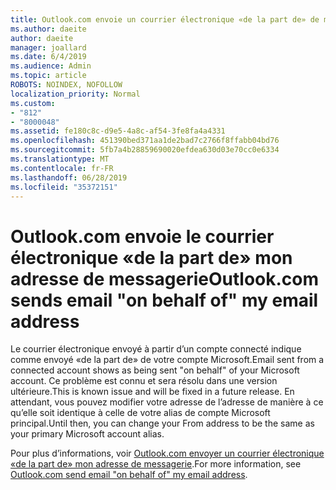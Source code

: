 ```yaml
---
title: Outlook.com envoie un courrier électronique «de la part de» de mon adresse de messagerie
ms.author: daeite
author: daeite
manager: joallard
ms.date: 6/4/2019
ms.audience: Admin
ms.topic: article
ROBOTS: NOINDEX, NOFOLLOW
localization_priority: Normal
ms.custom:
- "812"
- "8000048"
ms.assetid: fe180c8c-d9e5-4a8c-af54-3fe8fa4a4331
ms.openlocfilehash: 451390bed371aa1de2bad7c2766f8ffabb04bd76
ms.sourcegitcommit: 5fb7a4b28859690020efdea630d03e70cc0e6334
ms.translationtype: MT
ms.contentlocale: fr-FR
ms.lasthandoff: 06/28/2019
ms.locfileid: "35372151"
---
```

# <a name="outlookcom-sends-email-on-behalf-of-my-email-address"></a><span data-ttu-id="1c49a-102">Outlook.com envoie le courrier électronique «de la part de» mon adresse de messagerie</span><span class="sxs-lookup"><span data-stu-id="1c49a-102">Outlook.com sends email "on behalf of" my email address</span></span>

<span data-ttu-id="1c49a-103">Le courrier électronique envoyé à partir d’un compte connecté indique comme envoyé «de la part de» de votre compte Microsoft.</span><span class="sxs-lookup"><span data-stu-id="1c49a-103">Email sent from a connected account shows as being sent "on behalf" of your Microsoft account.</span></span> <span data-ttu-id="1c49a-104">Ce problème est connu et sera résolu dans une version ultérieure.</span><span class="sxs-lookup"><span data-stu-id="1c49a-104">This is known issue and will be fixed in a future release.</span></span> <span data-ttu-id="1c49a-105">En attendant, vous pouvez modifier votre adresse de l’adresse de manière à ce qu’elle soit identique à celle de votre alias de compte Microsoft principal.</span><span class="sxs-lookup"><span data-stu-id="1c49a-105">Until then, you can change your From address to be the same as your primary Microsoft account alias.</span></span>
  
<span data-ttu-id="1c49a-106">Pour plus d’informations, voir [Outlook.com envoyer un courrier électronique «de la part de» mon adresse de messagerie](https://go.microsoft.com/fwlink/p/?linkid=2001600&amp;clcid=0x409).</span><span class="sxs-lookup"><span data-stu-id="1c49a-106">For more information, see [Outlook.com send email "on behalf of" my email address](https://go.microsoft.com/fwlink/p/?linkid=2001600&amp;clcid=0x409).</span></span>
